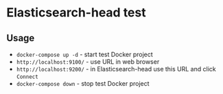 Elasticsearch-head test
========================

Usage
--------
* ```docker-compose up -d``` - start test Docker project
* ```http://localhost:9100/``` - use URL in web browser
* ```http://localhost:9200/``` - in Elasticsearch-head use this URL and click ```Connect```
* ```docker-compose down``` - stop test Docker project
